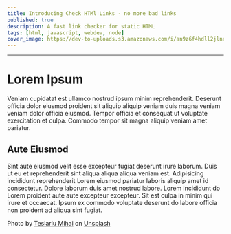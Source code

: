```yaml
---
title: Introducing Check HTMl Links - no more bad links
published: true
description: A fast link checker for static HTML
tags: [html, javascript, webdev, node]
cover_image: https://dev-to-uploads.s3.amazonaws.com/i/an9z6f4hdll2jlne43u3.jpg
---
```



---

# Lorem Ipsum

Veniam cupidatat est ullamco nostrud ipsum minim reprehenderit. Deserunt officia dolor eiusmod proident sit aliquip aliquip veniam duis magna veniam veniam dolor officia eiusmod. Tempor officia et consequat ut voluptate exercitation et culpa. Commodo tempor sit magna aliquip veniam amet pariatur.

## Aute Eiusmod

Sint aute eiusmod velit esse excepteur fugiat deserunt irure laborum. Duis ut eu et reprehenderit sint aliqua aliqua aliqua veniam est. Adipisicing incididunt reprehenderit Lorem eiusmod pariatur laboris aliquip amet id consectetur. Dolore laborum duis amet nostrud labore. Lorem incididunt do Lorem proident aute aute excepteur excepteur. Sit est culpa in minim qui irure et occaecat. Ipsum ex commodo voluptate deserunt do labore officia non proident ad aliqua sint fugiat.

<span>Photo by <a href="https://unsplash.com/@mihaiteslariu0?utm_source=unsplash&amp;utm_medium=referral&amp;utm_content=creditCopyText">Teslariu Mihai</a> on <a href="https://unsplash.com/?utm_source=unsplash&amp;utm_medium=referral&amp;utm_content=creditCopyText">Unsplash</a></span>
